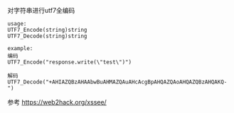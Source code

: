 对字符串进行utf7全编码
```
usage:
UTF7_Encode(string)string
UTF7_Decode(string)string

example:
编码
UTF7_Encode("response.write(\"test\")")

解码
UTF7_Decode("+AHIAZQBzAHAAbwBuAHMAZQAuAHcAcgBpAHQAZQAoAHQAZQBzAHQAKQ-")

```
参考
https://web2hack.org/xssee/
